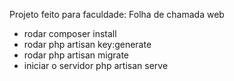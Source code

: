 Projeto feito para faculdade: Folha de chamada web
    
- rodar composer install
- rodar php artisan key:generate
- rodar php artisan migrate
- iniciar o servidor php artisan serve
